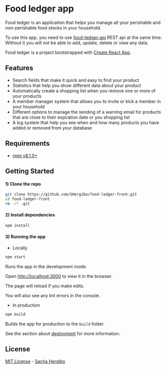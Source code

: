 # Food ledger app

Food ledger is an application that helps you manage all your perishable and non-perishable food stocks in your household.

To use this app, you need to use [food-ledger-api](https://github.com/SHergibo/food-ledger-api) REST api at the same time. Without it you will not be able to add, update, delete or view any data.

Food ledger is a project bootstrapped with [Create React App](https://github.com/facebook/create-react-app).

## Features

- Search fields that make it quick and easy to find your product
- Statistics that help you show different data about your product
- Automatically create a shopping list when you remove one or more of your products
- A member manager system that allows you to invite or kick a member in your household
- Different options to manage the sending of a warning email for products that are close to their expiration date or you shopping list
- A log system that help you see when and how many products you have added or removed from your database

## Requirements

- [npm v8.1.0+](https://www.npmjs.com/package/npm)

## Getting Started

#### 1) Clone the repo

```bash
git clone https://github.com/SHergibo/food-ledger-front.git
cd food-ledger-front
rm -rf .git
```

#### 2) Install dependencies

```bash
npm install
```

#### 3) Running the app

- Locally

```bash
npm start
```

Runs the app in the development mode.

Open [http://localhost:3000](http://localhost:3000) to view it in the browser.

The page will reload if you make edits.

You will also see any lint errors in the console.

- In production

```bash
npm build
```

Builds the app for production to the `build` folder.<br />

See the section about [deployment](https://facebook.github.io/create-react-app/docs/deployment) for more information.

## License

[MIT License](README.md) - [Sacha Hergibo](https://github.com/SHergibo)

